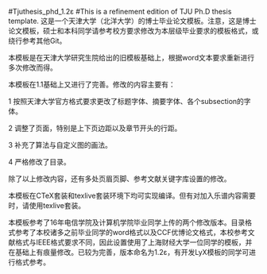 #Tjuthesis_phd_1.2ε
#This is a refinement edition of TJU Ph.D thesis template. 这是一个天津大学（北洋大学）的博士毕业论文模板。注意，这是博士论文模板，硕士和本科同学请参考校方要求修改为本层级毕业要求的模板格式，或绕行参考其他Git。

本模板是在天津大学研究生院给出的旧模板基础上，根据word文本要求重新进行多次修改而得。

本模板在1.1基础上又进行了完善。修改的内容主要有：

1 按照天津大学官方格式要求更改了标题字体、摘要字体、各个subsection的字体。

2 调整了页面，特别是上下页边距以及章节开头的行距。

3 补充了算法与自定义图的画法。

4 严格修改了目录。

除了以上修改内容，还有多处页眉页脚、参考文献关键字库设置的修改。

本模板在CTeX套装和texlive套装环境下均可实现编译。但有对加入乐谱内容需要时，请使用texlive套装。

本模板参考了16年电信学院及计算机学院毕业同学上传的两个修改版本。目录格式参考了本校诸多之前毕业同学的word格式以及CCF优博论文格式，本校参考文献格式与IEEE格式要求不同，因此设置使用了上海财经大学一位同学的模板，并在基础上有痕量修改。已较为完善，版本命名为1.2ε，有开发LyX模板的同学可进行格式参考。
